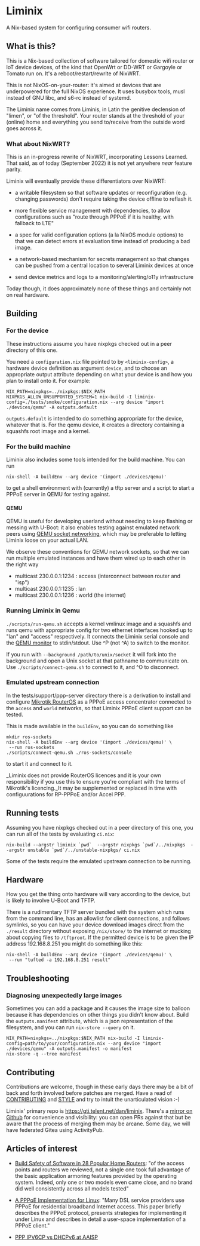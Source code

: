 # Liminix

A Nix-based system for configuring consumer wifi routers.

## What is this?

This is a Nix-based collection of software tailored for domestic wifi
router or IoT device devices, of the kind that OpenWrt or DD-WRT or
Gargoyle or Tomato run on. It's a reboot/restart/rewrite of NixWRT.

This is not NixOS-on-your-router: it's aimed at devices that are
underpowered for the full NixOS experience. It uses busybox tools,
musl instead of GNU libc, and s6-rc instead of systemd.

The Liminix name comes from Liminis, in Latin the genitive declension
of "limen", or "of the threshold". Your router stands at the threshold
of your (online) home and everything you send to/receive from the
outside word goes across it.

### What about NixWRT?

This is an in-progress rewrite of NixWRT, incorporating Lessons
Learned. That said, as of today (September 2022) it is not yet
anywhere _near_ feature parity.

Liminix will eventually provide these differentiators over NixWRT:

* a writable filesystem so that software updates or reconfiguration
  (e.g. changing passwords) don't require taking the device offline to
  reflash it.

* more flexible service management with dependencies, to allow
  configurations such as "route through PPPoE if it is healthy, with
  fallback to LTE"

* a spec for valid configuration options (a la NixOS module options)
  to that we can detect errors at evaluation time instead of producing
  a bad image.

* a network-based mechanism for secrets management so that changes can
  be pushed from a central location to several Liminix devices at once

* send device metrics and logs to a monitoring/alerting/o11y
  infrastructure

Today though, it does approximately none of these things and certainly
not on real hardware.


## Building

### For the device

These instructions assume you have nixpkgs checked out in a peer
directory of this one.

You need a `configuration.nix` file pointed to by `<liminix-config>`, a
hardware device definition as argument `device`, and to choose an
appropriate output attribute depending on what your device is and how
you plan to install onto it. For example:

    NIX_PATH=nixpkgs=../nixpkgs:$NIX_PATH NIXPKGS_ALLOW_UNSUPPORTED_SYSTEM=1 nix-build -I liminix-config=./tests/smoke/configuration.nix --arg device "import ./devices/qemu" -A outputs.default

`outputs.default` is intended to do something appropriate for the
device, whatever that is. For the qemu device, it creates a directory
containing a squashfs root image and a kernel.

### For the build machine

Liminix also includes some tools intended for the build machine. You can
run

    nix-shell -A buildEnv --arg device '(import ./devices/qemu)'

to get a shell environment with (currently) a tftp server and
a script to start a PPPoE server in QEMU for testing against.


#### QEMU

QEMU is useful for developing userland without needing to keep
flashing or messing with U-Boot: it also enables testing against
emulated network peers using [QEMU socket networking](https://wiki.qemu.org/Documentation/Networking#Socket),
which may be preferable to letting Liminix loose on your actual LAN.

We observe these conventions for QEMU network sockets, so that we can
run multiple emulated instances and have them wired up to each other
in the right way

* multicast 230.0.0.1:1234  : access (interconnect between router and "isp")
* multicast 230.0.0.1:1235  : lan
* multicast 230.0.0.1:1236  : world (the internet)

### Running Liminix in Qemu

`./scripts/run-qemu.sh` accepts a kernel vmlinux image and a squashfs
and runs qemu with appropriate config for two ethernet interfaces
hooked up to "lan" and "access" respectively. It connects the Liminix serial console
and the [QEMU monitor](https://www.qemu.org/docs/master/system/monitor.html) to
stdin/stdout. Use ^P (not ^A) to switch to the monitor.

If you run with `--background /path/to/unix/socket` it will fork into
the background and open a Unix socket at that pathname to communicate
on. Use `./scripts/connect-qemu.sh` to connect to it, and ^O to
disconnect.

### Emulated upstream connection

In the tests/support/ppp-server directory there is a derivation
to install and configure [Mikrotik RouterOS](https://mikrotik.com/software) as
a PPPoE access concentrator connected to the `access` and `world`
networks, so that Liminix PPPoE client support can be tested.

This is made available in the `buildEnv`, so you can do something like

    mkdir ros-sockets
    nix-shell -A buildEnv --arg device '(import ./devices/qemu)' \
	 --run ros-sockets
	./scripts/connect-qemu.sh ./ros-sockets/console

to start it and connect to it.

_Liminix does not provide RouterOS licences and it is your own
responsibility if you use this to ensure you're compliant with the
terms of Mikrotik's licencing._It may be supplemented or replaced in
time with configuurations for RP-PPPoE and/or Accel PPP.

## Running tests

Assuming you have nixpkgs checked out in a peer directory of this one,
you can run all of the tests by evaluating `ci.nix`:

    nix-build --argstr liminix `pwd`  --argstr nixpkgs `pwd`/../nixpkgs  --argstr unstable `pwd`/../unstable-nixpkgs/ ci.nix


Some of the tests require the emulated upstream connection to be running.

## Hardware

How you get the thing onto hardware will vary according to the device,
but is likely to involve U-Boot and TFTP.

There is a rudimentary TFTP server bundled with the system which runs
from the command line, has an allowlist for client connections, and
follows symlinks, so you can have your device download images direct
from the `./result` directory without exposing `/nix/store/` to the
internet or mucking about copying files to `/tftproot`. If the
permitted device is to be given the IP address 192.168.8.251 you might
do something like this:

    nix-shell -A buildEnv --arg device '(import ./devices/qemu)' \
	 --run "tufted -a 192.168.8.251 result"


## Troubleshooting

### Diagnosing unexpectedly large images

Sometimes you can add a package and it causes the image size to balloon
because it has dependencies on other things you didn't know about. Build the
`outputs.manifest` attribute, which is a json representation of the
filesystem, and you can run `nix-store --query` on it.

    NIX_PATH=nixpkgs=../nixpkgs:$NIX_PATH nix-build -I liminix-config=path/to/your/configuration.nix --arg device "import ./devices/qemu" -A outputs.manifest -o manifest
    nix-store -q --tree manifest


## Contributing

Contributions are welcome, though in these early days there may be a
bit of back and forth involved before patches are merged.  Have a read
of [CONTRIBUTING](CONTRIBUTING.md) and [STYLE](STYLE.md) and try to
intuit the unarticulated vision :-)

Liminix' primary repo is https://gti.telent.net/dan/liminix. There's a
[mirror on Github](https://github.com/telent/liminix) for convenience
and visibility: you can open PRs against that but be aware that the
process of merging them may be arcane. Some day, we will have
federated Gitea using ActivityPub.


## Articles of interest

* [Build Safety of Software in 28 Popular Home Routers](https://cyber-itl.org/assets/papers/2018/build_safety_of_software_in_28_popular_home_routers.pdf):
   "of the access points and routers we reviewed, not a single one
took full advantage of the basic application armoring features
provided by the operating system. Indeed, only one or two models even
came close, and no brand did well consistently across all models
tested"

* [A PPPoE Implementation for Linux](https://static.usenix.org/publications/library/proceedings/als00/2000papers/papers/full_papers/skoll/skoll_html/index.html): "Many DSL service providers use PPPoE for residential broadband Internet access. This paper briefly describes the PPPoE protocol, presents strategies for implementing it under Linux and describes in detail a user-space implementation of a PPPoE client."

* [PPP IPV6CP vs DHCPv6 at AAISP](https://www.revk.uk/2011/01/ppp-ipv6cp-vs-dhcpv6.html)
